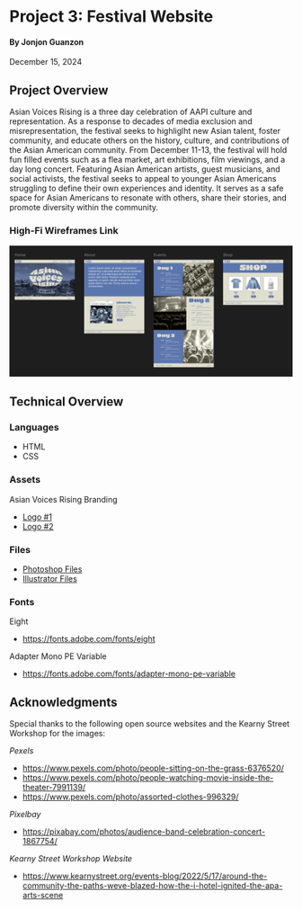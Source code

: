 # Project 3: Festival Website

#### By Jonjon Guanzon

December 15, 2024

## Project Overview

Asian Voices Rising is a three day celebration of AAPI culture and representation. As a response to decades of media exclusion and misrepresentation, the festival seeks to highliglht new Asian talent, foster community, and educate others on the history, culture, and contributions of the Asian American community. From December 11-13, the festival will hold fun filled events such as a flea market, art exhibitions, film viewings, and a day long concert. Featuring Asian American artists, guest musicians, and social activists, the festival seeks to appeal to younger Asian Americans struggling to define their own experiences and identity. It serves as a safe space for Asian Americans to resonate with others, share their stories, and promote diversity within the community.

### High-Fi Wireframes Link

<a href="https://www.figma.com/design/9a9PFeIo3sIt62DS8HSbBj/Project-3-Wireframes?node-id=167-381&t=wPwi4S4gmZHWTJLt-1">
    <img src="img/wireframes.png" alt=screenshot>
</a>


## Technical Overview

### Languages
* HTML
* CSS

### Assets
Asian Voices Rising Branding
* <a href="https://github.com/jjguanzon2004/projectThreeFestival/blob/main/img/Festival%20Branding2.png">Logo #1</a>
* <a href="https://github.com/jjguanzon2004/projectThreeFestival/blob/main/img/Festival%20Branding.png">Logo #2</a>

### Files
* <a href="https://drive.google.com/drive/folders/1IblocSO3gpHxjLh78PYY152AjE2zejij">Photoshop Files</a>
*  <a href=https://drive.google.com/drive/folders/1UISVzpClmZAQ3QzH47u7wAnzfZeKZepC>Illustrator Files</a>


### Fonts

Eight
* https://fonts.adobe.com/fonts/eight


Adapter Mono PE Variable
* https://fonts.adobe.com/fonts/adapter-mono-pe-variable



## Acknowledgments

Special thanks to the following open source websites and the Kearny Street Workshop for the images:

_Pexels_
* https://www.pexels.com/photo/people-sitting-on-the-grass-6376520/
* https://www.pexels.com/photo/people-watching-movie-inside-the-theater-7991139/
* https://www.pexels.com/photo/assorted-clothes-996329/

_Pixelbay_
*  https://pixabay.com/photos/audience-band-celebration-concert-1867754/

_Kearny Street Workshop Website_
* https://www.kearnystreet.org/events-blog/2022/5/17/around-the-community-the-paths-weve-blazed-how-the-i-hotel-ignited-the-apa-arts-scene


